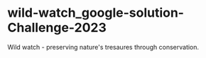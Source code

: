 # wild-watch_google-solution-Challenge-2023
Wild watch - preserving nature's tresaures through conservation.
